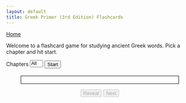 ```yaml
---
layout: default 
title: Greek Primer (3rd Edition) Flashcards
---
```


<script type="text/javascript" charset="UTF-8" src="./test.js"></script>

<style>
    #chapterSelect {
        width: 35px;
    }

    #card {
        margin-top: 20px;
        margin-left: auto;
        margin-right: auto;
        padding: 10px;
        width: 80%;
        border: 1px solid black;
        text-align: center;
    }

    #card .answer {
        display: none;
    }

    .controls {
        width: 35%;
        margin-top: 15px;
        margin-left: auto;
        margin-right: auto;
        text-align: center;
    }
</style>

<a href="/greek/">Home</a>

<p>Welcome to a flashcard game for studying ancient Greek words. Pick a chapter and hit start.
</p>
<label>Chapters</label>
<select id="chapterSelect" size="1" multiple>
    <option value="0">All</option>
    <option value="2">2</option>
    <option value="3">3</option>
    <option value="4">4</option>
    <option value="5">5</option>
    <option value="6">6</option>
    <option value="7">7</option>
    <option value="8">8</option>
    <option value="9">9</option>
    <option value="10">10</option>
    <option value="11">11</option>
    <option value="12">12</option>
    <option value="13">13</option>
    <option value="14">14</option>
    <option value="15">15</option>
    <option value="16">16</option>
</select>
<button id="start">Start</button>
<div id="card">
    <span class="question"></span>
    <span class="answer"></span>
</div>
<div class="controls">
    <button id="reveal" disabled="disabled">Reveal</button>
    <button id="next" disabled="disabled">Next</button>
</div>
